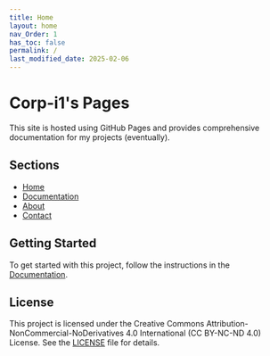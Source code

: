 ```yaml
---
title: Home
layout: home
nav_Order: 1
has_toc: false
permalink: /
last_modified_date: 2025-02-06
---
```


# Corp-i1's Pages

This site is hosted using GitHub Pages and provides comprehensive documentation for my projects (eventually).

## Sections

- [Home](https://corp-i1.github.io/Github-Pages/)
- [Documentation](https://corp-i1.github.io/Github-Pages/docs/)
- [About](https://corp-i1.github.io/Github-Pages/about/)
- [Contact](https://corp-i1.github.io/Github-Pages/contact.html)

## Getting Started

To get started with this project, follow the instructions in the [Documentation](https://corp-i1.github.io/Github-Pages/docs/).


## License

This project is licensed under the Creative Commons Attribution-NonCommercial-NoDerivatives 4.0 International (CC BY-NC-ND 4.0) License. See the [LICENSE](LICENSE.md) file for details.
